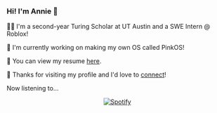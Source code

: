 ### Hi! I'm Annie 💖

👩‍💻 I'm a second-year Turing Scholar at UT Austin and a SWE Intern @ Roblox! 

👾 I'm currently working on making my own OS called PinkOS! 

📄 You can view my resume [here](https://github.com/anniehu17/anniehu17/blob/main/Annie_Hu_Resume.pdf). 

💌 Thanks for visiting my profile and I'd love to [connect](https://www.linkedin.com/in/annie-grace-hu/)!

Now listening to...
&nbsp;<div align="center">
  [![Spotify](https://now-playing-status.vercel.app/api/spotify?background_color=EFA8CB&border_color=ffffff)](https://open.spotify.com/user/thefrenchstuff)
</div>

